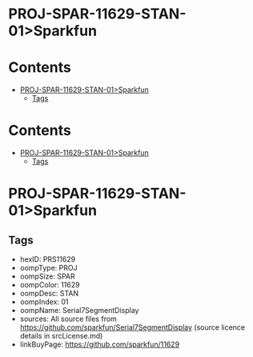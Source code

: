 
PROJ-SPAR-11629-STAN-01>Sparkfun
================================

Contents
========

* [PROJ-SPAR-11629-STAN-01>Sparkfun](#proj-spar-11629-stan-01sparkfun)
	* [Tags](#tags)

Contents
========

* [PROJ-SPAR-11629-STAN-01>Sparkfun](#proj-spar-11629-stan-01sparkfun)
	* [Tags](#tags)

# PROJ-SPAR-11629-STAN-01>Sparkfun

## Tags

- hexID: PRS11629
- oompType: PROJ
- oompSize: SPAR
- oompColor: 11629
- oompDesc: STAN
- oompIndex: 01
- oompName: Serial7SegmentDisplay
- sources: All source files from https://github.com/sparkfun/Serial7SegmentDisplay (source licence details in srcLicense.md)
- linkBuyPage: https://github.com/sparkfun/11629
